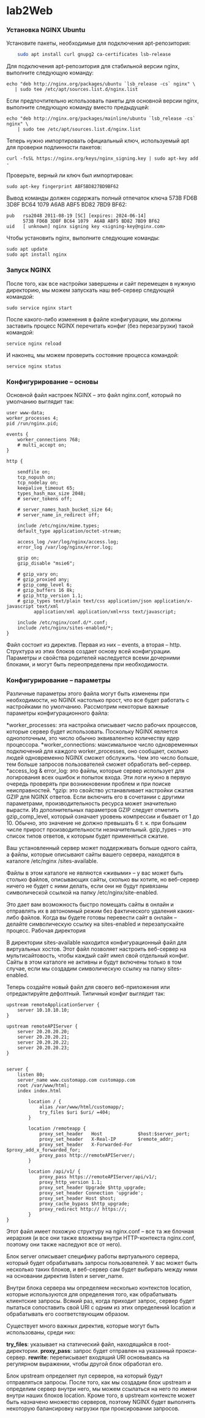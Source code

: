 # lab2Web
### Установка NGINX Ubuntu

Установите пакеты, необходимые для подключения apt-репозитория:
```sh
    sudo apt install curl gnupg2 ca-certificates lsb-release
```
Для подключения apt-репозитория для стабильной версии nginx, выполните следующую команду:

    echo "deb http://nginx.org/packages/ubuntu `lsb_release -cs` nginx" \
       | sudo tee /etc/apt/sources.list.d/nginx.list

Если предпочтительно использовать пакеты для основной версии nginx, выполните следующую команду вместо предыдущей:

    echo "deb http://nginx.org/packages/mainline/ubuntu `lsb_release -cs` nginx" \
        | sudo tee /etc/apt/sources.list.d/nginx.list

Теперь нужно импортировать официальный ключ, используемый apt для проверки подлинности пакетов:

    curl -fsSL https://nginx.org/keys/nginx_signing.key | sudo apt-key add -

Проверьте, верный ли ключ был импортирован:

    sudo apt-key fingerprint ABF5BD827BD9BF62

Вывод команды должен содержать полный отпечаток ключа 573B FD6B 3D8F BC64 1079 A6AB ABF5 BD82 7BD9 BF62:

    pub   rsa2048 2011-08-19 [SC] [expires: 2024-06-14]
          573B FD6B 3D8F BC64 1079  A6AB ABF5 BD82 7BD9 BF62
    uid   [ unknown] nginx signing key <signing-key@nginx.com>

Чтобы установить nginx, выполните следующие команды:

    sudo apt update
    sudo apt install nginx
    
### Запуск NGINX

После того, как все настройки завершены и сайт перемещен в нужную директорию, мы можем запускать наш веб-сервер следующей командой:

    sudo service nginx start

После какого-либо изменения в файле конфигурации, мы должны заставить процесс NGINX перечитать конфиг (без перезагрузки) такой командой:
	
    service nginx reload

И наконец, мы можем проверить состояние процесса командой:
	
    service nginx status
    
### Конфигурирование – основы

Основной файл настроек NGINX – это файл nginx.conf, который по умолчанию выглядит так:
    
    user www-data;
    worker_processes 4;
    pid /run/nginx.pid;

    events {
	    worker_connections 768;
	    # multi_accept on;
    }

    http {

	    sendfile on;
	    tcp_nopush on;
	    tcp_nodelay on;
	    keepalive_timeout 65;
	    types_hash_max_size 2048;
	    # server_tokens off;

	    # server_names_hash_bucket_size 64;
	    # server_name_in_redirect off;

	    include /etc/nginx/mime.types;
	    default_type application/octet-stream;

	    access_log /var/log/nginx/access.log;
	    error_log /var/log/nginx/error.log;

	    gzip on;
	    gzip_disable "msie6";

	    # gzip_vary on;
	    # gzip_proxied any;
	    # gzip_comp_level 6;
	    # gzip_buffers 16 8k;
	    # gzip_http_version 1.1;
	    # gzip_types text/plain text/css application/json application/x-javascript text/xml 
              application/xml application/xml+rss text/javascript;

	    include /etc/nginx/conf.d/*.conf;
	    include /etc/nginx/sites-enabled/*;
    }
    
Файл состоит из директив. Первая из них – events, а вторая – http. Структура из этих блоков создает основу всей конфигурации. Параметры и свойства родителей наследуется всеми дочерними блоками, и могут быть переопределены при необходимости.

### Конфигурирование – параметры

Различные параметры этого файла могут быть изменены при необходимости, но NGINX настолько прост, что все будет работать с настройками по умолчанию. Рассмотрим некоторые важные параметры конфигурационного файла:

*worker_processes: эта настройка описывает число рабочих процессов, которые сервер будет использовать. Поскольку NGINX является однопоточным, это число обычно эквивалентно количеству ядер процессора.
*worker_connections: максимальное число одновременных подключений для каждого worker_processes, оно сообщает, сколько людей одновременно NGINX сможет обслужить. Чем это число больше, тем больше запросов пользователей сможет обработать веб-сервер.
*access_log & error_log: это файлы, которые сервер использует для логирования всех ошибок и попыток входа. Эти логи нужно в первую очередь проверять при возникновении проблем и при поиске неисправностей.
*gzip: это свойство устанавливает настройки сжатия GZIP для NGINX ответов. Если включить его в сочетании с другими параметрами, производительность ресурса может значительно вырасти. Из дополнительных параметров GZIP следует отметить gzip_comp_level, который означает уровень компрессии и бывает от 1 до 10. Обычно, это значение не должно превышать 6 т. к. при большем числе прирост производительности незначительный. gzip_types – это список типов ответов, к которым будет применяться сжатие.

Ваш установленный сервер может поддерживать больше одного сайта, а файлы, которые описывают сайты вашего сервера, находятся в каталоге /etc/nginx /sites-available.

Файлы в этом каталоге не являются «живыми» – у вас может быть столько файлов, описывающих сайты, сколько вы хотите, но веб-сервер ничего не будет с ними делать, если они не будут привязаны символической ссылкой на папку /etc/nginx/site-enabled.

Это дает вам возможность быстро помещать сайты в онлайн и отправлять их в автономный режим без фактического удаления каких-либо файлов. Когда вы будете готовы перевести сайт в онлайн – делайте символическую ссылку на sites-enabled и перезапускайте процесс.
Рабочая директория

В директории sites-available находится конфигурационный файл для виртуальных хостов. Этот файл позволяет настроить веб-сервер на мультисайтовость, чтобы каждый сайт имел свой отдельный конфиг. Сайты в этом каталоге не активны и будут включены только в том случае, если мы создадим символическую ссылку на папку sites-enabled.

Теперь создайте новый файл для своего веб-приложения или отредактируйте дефолтный. Типичный конфиг выглядит так:

    upstream remoteApplicationServer {
        server 10.10.10.10;
    }

    upstream remoteAPIServer {
        server 20.20.20.20;
        server 20.20.20.21;
        server 20.20.20.22;
        server 20.20.20.23;
    }


    server {
        listen 80;
        server_name www.customapp.com customapp.com
        root /var/www/html;
        index index.html

            location / {
                alias /var/www/html/customapp/;
                try_files $uri $uri/ =404;
            }

            location /remoteapp {
                proxy_set_header   Host             $host:$server_port;
                proxy_set_header   X-Real-IP        $remote_addr;
                proxy_set_header   X-Forwarded-For  $proxy_add_x_forwarded_for;
                proxy_pass http://remoteAPIServer/;
            }

            location /api/v1/ {
                proxy_pass https://remoteAPIServer/api/v1/;
                proxy_http_version 1.1;
                proxy_set_header Upgrade $http_upgrade;
                proxy_set_header Connection 'upgrade';
                proxy_set_header Host $host;
                proxy_cache_bypass $http_upgrade;
                proxy_redirect http:// https://;
            }
    }

Этот файл имеет похожую структуру на nginx.conf – все та же блочная иерархия (и все они также вложены внутри HTTP-контекста nginx.conf, поэтому они также наследуют все от него).

Блок server описывает специфику работы виртуального сервера, который будет обрабатывать запросы пользователей. У вас может быть несколько таких блоков, и веб-сервер сам будет выбирать между ними на основании директив listen и server_name.

Внутри блока сервера мы определяем несколько контекстов location, которые используются для определения того, как обрабатывать клиентские запросы. Всякий раз, когда приходит запрос, сервер будет пытаться сопоставить свой URI с одним из этих определений location и обрабатывать его соответствующим образом.

Существует много важных директив, которые могут быть использованы, среди них:

**try_files**: указывает на статический файл, находящийся в root-директории.
**proxy_pass**: запрос будет отправлен на указанный прокси-сервер.
**rewrite**: переписывает входящий URI основываясь на регулярном выражении, чтобы другой блок обработал его.

Блок upstream определяет пул серверов, на который будут отправляться запросы. После того, как мы создадим блок upstream и определим сервер внутри него, мы можем ссылаться на него по имени внутри наших блоков location. Кроме того, в upstream контексте может быть назначено множество серверов, поэтому NGINX будет выполнять некоторую балансировку нагрузки при проксировании запросов.
